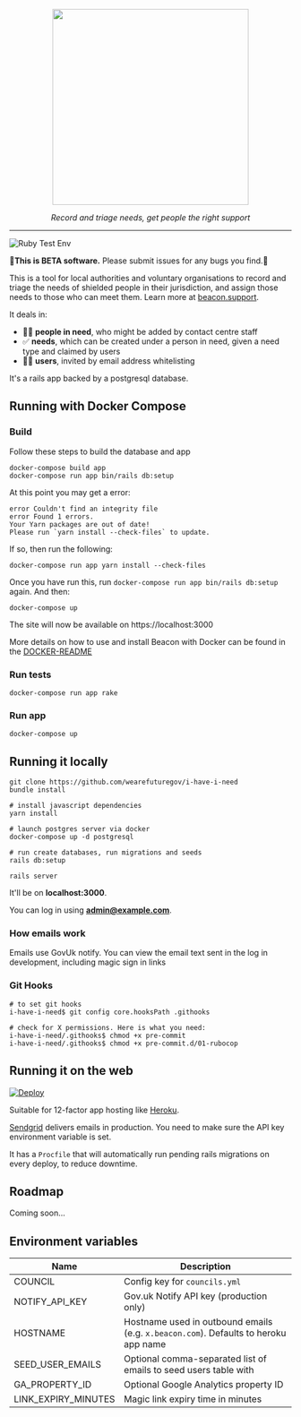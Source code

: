 <p align="center">
    <a href="https://beacon.support/">
        <img src="https://github.com/wearefuturegov/beacon/blob/master/app/assets/images/beacon.png?raw=true" width="350px" />               
    </a>
</p>
  
<p align="center">
    <em>Record and triage needs, get people the right support</em>         
</p>

---

![Ruby Test Env](https://github.com/wearefuturegov/beacon/workflows/Ruby%20Test%20Env/badge.svg)

🚨**This is BETA software.** Please submit issues for any bugs you find.🚨

This is a tool for local authorities and voluntary organisations to record and triage the needs of shielded people in their jurisdiction, and assign those needs to those who can meet them. Learn more at [beacon.support](https://beacon.support/).

It deals in:

- 👩‍💻 **people in need**, who might be added by contact centre staff
- ✅ **needs**, which can be created under a person in need, given a need type and claimed by users
- 👩‍🔬 **users**, invited by email address whitelisting

It's a rails app backed by a postgresql database.

## Running with Docker Compose

### Build

Follow these steps to build the database and app

```
docker-compose build app
docker-compose run app bin/rails db:setup
```
At this point you may get a error:
```
error Couldn't find an integrity file
error Found 1 errors.
Your Yarn packages are out of date!
Please run `yarn install --check-files` to update.
```
If so, then run the following:
```
docker-compose run app yarn install --check-files
```
Once you have run this, run `docker-compose run app bin/rails db:setup` again. And then:
```
docker-compose up
```

The site will now be available on https://localhost:3000

More details on how to use and install Beacon with Docker can be found in the [DOCKER-README]('./DOCKER-README.md')

### Run tests

```
docker-compose run app rake
```

### Run app

```
docker-compose up
```

## Running it locally

```
git clone https://github.com/wearefuturegov/i-have-i-need
bundle install

# install javascript dependencies
yarn install

# launch postgres server via docker
docker-compose up -d postgresql

# run create databases, run migrations and seeds
rails db:setup

rails server
```

It'll be on **localhost:3000**.

You can log in using **admin@example.com**.
    
### How emails work
Emails use GovUk notify.  You can view the email text sent in the log in development, including magic sign in links

### Git Hooks
```
# to set git hooks
i-have-i-need$ git config core.hooksPath .githooks

# check for X permissions. Here is what you need:
i-have-i-need/.githooks$ chmod +x pre-commit
i-have-i-need/.githooks$ chmod +x pre-commit.d/01-rubocop
```

## Running it on the web

[![Deploy](https://www.herokucdn.com/deploy/button.svg)](
https://heroku.com/deploy)

Suitable for 12-factor app hosting like [Heroku](http://heroku.com).

[Sendgrid](https://sendgrid.com/) delivers emails in production. You need to make sure the API key environment variable is set.

It has a `Procfile` that will automatically run pending rails migrations on every deploy, to reduce downtime.

## Roadmap

Coming soon...

## Environment variables

|        Name         |                                     Description                                     |
| ------------------- | ----------------------------------------------------------------------------------- |
| COUNCIL             | Config key for `councils.yml`                                                       |
| NOTIFY_API_KEY      | Gov.uk Notify API key (production only)                                             |
| HOSTNAME            | Hostname used in outbound emails (e.g. `x.beacon.com`). Defaults to heroku app name |
| SEED_USER_EMAILS    | Optional comma-separated list of emails to seed users table with                    |
| GA_PROPERTY_ID      | Optional Google Analytics property ID                                               |
| LINK_EXPIRY_MINUTES | Magic link expiry time in minutes                                                                                    |

